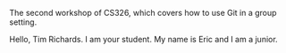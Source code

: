 
The second workshop of CS326, which covers how to use Git in a group setting.

Hello, Tim Richards. I am your student.
My name is Eric and I am a junior.
